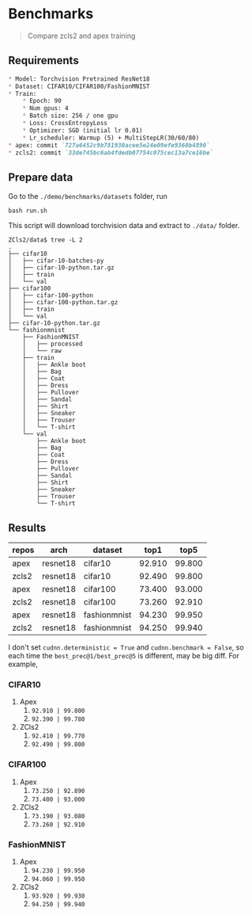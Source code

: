 
# Benchmarks

>Compare zcls2 and apex training

## Requirements

```markdown
* Model: Torchvision Pretrained ResNet18
* Dataset: CIFAR10/CIFAR100/FashionMNIST
* Train:
    * Epoch: 90
    * Num gpus: 4
    * Batch size: 256 / one gpu
    * Loss: CrossEntropyLoss
    * Optimizer: SGD (initial lr 0.01)
    * Lr_scheduler: Warmup (5) + MultiStepLR(30/60/80)
* apex: commit `727a6452c9b781930acee5e24e09efe9360b4890`
* zcls2: commit `33de745bc6ab4fdedb07754c075cec13a7ce16be`
```

## Prepare data

Go to the `./demo/benchmarks/datasets` folder, run

```shell
bash run.sh
```

This script will download torchvision data and extract to `./data/` folder.

```
ZCls2/data$ tree -L 2
.
├── cifar10
│   ├── cifar-10-batches-py
│   ├── cifar-10-python.tar.gz
│   ├── train
│   └── val
├── cifar100
│   ├── cifar-100-python
│   ├── cifar-100-python.tar.gz
│   ├── train
│   └── val
├── cifar-10-python.tar.gz
└── fashionmnist
    ├── FashionMNIST
    │   ├── processed
    │   └── raw
    ├── train
    │   ├── Ankle boot
    │   ├── Bag
    │   ├── Coat
    │   ├── Dress
    │   ├── Pullover
    │   ├── Sandal
    │   ├── Shirt
    │   ├── Sneaker
    │   ├── Trouser
    │   └── T-shirt
    └── val
        ├── Ankle boot
        ├── Bag
        ├── Coat
        ├── Dress
        ├── Pullover
        ├── Sandal
        ├── Shirt
        ├── Sneaker
        ├── Trouser
        └── T-shirt
```

## Results

| repos  | arch | dataset  | top1  | top5  |
|---|---|---|---|---|
| apex  | resnet18  | cifar10  | 92.910 | 99.800 |
| zcls2 | resnet18  | cifar10  | 92.490 | 99.800 |
| apex  | resnet18  | cifar100 | 73.400 | 93.000 |
| zcls2 | resnet18  | cifar100 | 73.260 | 92.910 |
| apex  | resnet18  | fashionmnist  | 94.230 | 99.950 |
| zcls2 | resnet18  | fashionmnist  | 94.250 | 99.940 |

I don't set `cudnn.deterministic = True` and `cudnn.benchmark = False`, so each time the `best_prec@1/best_prec@5` is different, may be big diff. For example, 

### CIFAR10

1. Apex
   1. `92.910 | 99.800`
   2. `92.390 | 99.780`
2. ZCls2
   1. `92.410 | 99.770`
   2. `92.490 | 99.800`

### CIFAR100

1. Apex
   1. `73.250 | 92.890`
   2. `73.400 | 93.000`
2. ZCls2
   1. `73.190 | 93.080`
   2. `73.260 | 92.910`

### FashionMNIST

1. Apex
   1. `94.230 | 99.950`
   2. `94.060 | 99.950`
2. ZCls2
   1. `93.920 | 99.930`
   2. `94.250 | 99.940`
